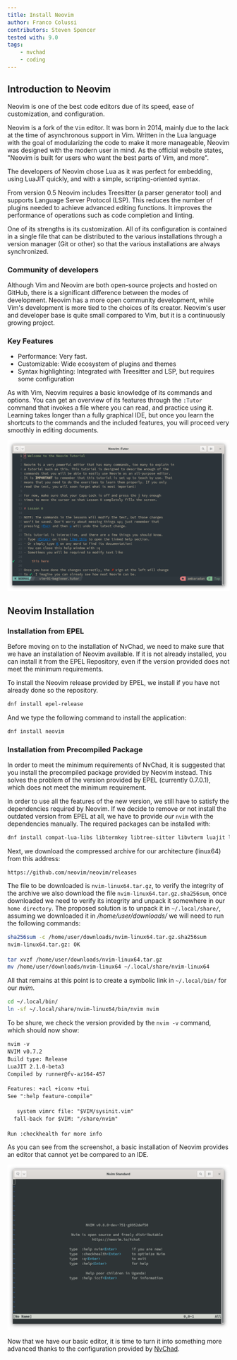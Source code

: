 ```yaml
---
title: Install Neovim
author: Franco Colussi
contributors: Steven Spencer
tested with: 9.0
tags:
    - nvchad
    - coding
---
```


## Introduction to Neovim

Neovim is one of the best code editors due of its speed, ease of customization, and configuration.

Neovim is a fork of the `Vim` editor. It was born in 2014, mainly due to the lack at the time of asynchronous support in Vim. Written in the Lua language with the goal of modularizing the code to make it more manageable, Neovim was designed with the modern user in mind. As the official website states, "Neovim is built for users who want the best parts of Vim, and more".

The developers of Neovim chose Lua as it was perfect for embedding, using LuaJIT quickly, and with a simple, scripting-oriented syntax.

From version 0.5 Neovim includes Treesitter (a parser generator tool) and supports Language Server Protocol (LSP). This reduces the number of plugins needed to achieve advanced editing functions. It improves the performance of operations such as code completion and linting.

One of its strengths is its customization. All of its configuration is contained in a single file that can be distributed to the various installations through a version manager (Git or other) so that the various installations are always synchronized.

### Community of developers

Although Vim and Neovim are both open-source projects and hosted on GitHub, there is a significant difference between the modes of development. Neovim has a more open community development, while Vim's development is more tied to the choices of its creator. Neovim's user and developer base is quite small compared to Vim, but it is a continuously growing project.

### Key Features

- Performance: Very fast.
- Customizable: Wide ecosystem of plugins and themes 
- Syntax highlighting: Integrated with Treesitter and LSP, but requires some configuration 

As with Vim, Neovim requires a basic knowledge of its commands and options. You can get an overview of its features through the `:Tutor` command that invokes a file where you can read, and practice using it. Learning takes longer than a fully graphical IDE, but once you learn the shortcuts to the commands and the included features, you will proceed very smoothly in editing documents.

![Nvim Tutor](images/neovim_tutor.png) 

## Neovim Installation

### Installation from EPEL

Before moving on to the installation of NvChad, we need to make sure that we have an installation of Neovim available. If it is not already installed, you can install it from the EPEL Repository, even if the version provided does not meet the minimum requirements.

To install the Neovim release provided by EPEL, we install if you have not already done so the repository.

```bash
dnf install epel-release
```

And we type the following command to install the application:

```bash
dnf install neovim
```

### Installation from Precompiled Package

In order to meet the minimum requirements of NvChad, it is suggested that you install the precompiled package provided by Neovim instead. This solves the problem of the version provided by EPEL (currently 0.7.0.1), which does not meet the minimum requirement.

In order to use all the features of the new version, we still have to satisfy the dependencies required by Neovim. If we decide to remove or not install the outdated version from EPEL at all, we have to provide _our_ `nvim` with the dependencies manually. The required packages can be installed with:

```bash
dnf install compat-lua-libs libtermkey libtree-sitter libvterm luajit luajit2.1-luv msgpack unibilium xsel
```

Next, we download the compressed archive for our architecture (linux64) from this address:

```text
https://github.com/neovim/neovim/releases
```

The file to be downloaded is `nvim-linux64.tar.gz`, to verify the integrity of the archive we also download the file `nvim-linux64.tar.gz.sha256sum`, once downloaded we need to verify its integrity and unpack it somewhere in our `home directory`. The proposed solution is to unpack it in `~/.local/share/`, assuming we downloaded it in _/home/user/downloads/_ we will need to run the following commands:

```bash
sha256sum -c /home/user/downloads/nvim-linux64.tar.gz.sha256sum
nvim-linux64.tar.gz: OK

tar xvzf /home/user/downloads/nvim-linux64.tar.gz
mv /home/user/downloads/nvim-linux64 ~/.local/share/nvim-linux64
```

All that remains at this point is to create a symbolic link in `~/.local/bin/` for our _nvim_.

```bash
cd ~/.local/bin/
ln -sf ~/.local/share/nvim-linux64/bin/nvim nvim
```

To be shure, we check the version provided by the `nvim -v` command, which should now show:

```txt
nvim -v
NVIM v0.7.2
Build type: Release
LuaJIT 2.1.0-beta3
Compiled by runner@fv-az164-457

Features: +acl +iconv +tui
See ":help feature-compile"

   system vimrc file: "$VIM/sysinit.vim"
  fall-back for $VIM: "/share/nvim"

Run :checkhealth for more info
```

As you can see from the screenshot, a basic installation of Neovim provides an editor that cannot yet be compared to an IDE.

![Neovim Standard](images/nvim_standard.png)

Now that we have our basic editor, it is time to turn it into something more advanced thanks to the configuration provided by [NvChad](install_nvchad.md).
